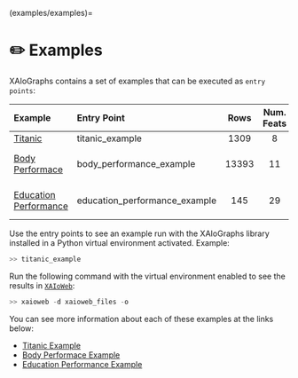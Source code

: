 (examples/examples)=
# ✏️ Examples

XAIoGraphs contains a set of examples that can be executed as `entry points`:



| Example                                           | Entry Point                    | Rows  | Num. Feats |      Task       |
|:--------------------------------------------------|:-------------------------------|:-----:|:----------:|:---------------:|
| [Titanic](titanic.md)                             | titanic_example                | 1309  |     8      |     Binary      |
| [Body Performace](body_performance.md)            | body_performance_example       | 13393 |     11     | Multi-Class (3) | 
| [Education Performance](education_performance.md) | education_performance_example  |  145  |     29     | Multi-Class (5) |

[//]: # (| [Compas]&#40;compas.md&#41;                               | compas_example                 | ????  |    ????    |     Binary      |)


Use the entry points to see an example run with the XAIoGraphs library installed in a Python virtual environment 
activated. Example:

```bash
>> titanic_example
```


Run the following command with the virtual environment enabled to see the results in [`XAIoWeb`](../xaioweb/xaioweb.md):


```python
>> xaioweb -d xaioweb_files -o
```

You can see more information about each of these examples at the links below:

* [Titanic Example](titanic.md)
* [Body Performace Example](body_performance.md)
* [Education Performance Example](education_performance.md)

[//]: # (* [Compas Example]&#40;compas.md&#41;)
